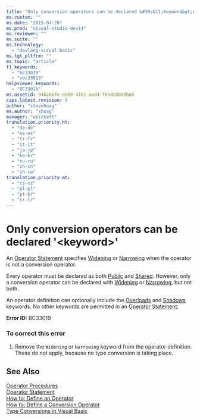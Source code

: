 ```yaml
---
title: "Only conversion operators can be declared &#39;&lt;keyword&gt;&#39;"
ms.custom: ""
ms.date: "2015-07-20"
ms.prod: "visual-studio-dev14"
ms.reviewer: ""
ms.suite: ""
ms.technology: 
  - "devlang-visual-basic"
ms.tgt_pltfrm: ""
ms.topic: "article"
f1_keywords: 
  - "bc33019"
  - "vbc33019"
helpviewer_keywords: 
  - "BC33019"
ms.assetid: 946266fe-a909-41b1-aad4-f85dc8050b88
caps.latest.revision: 9
author: "stevehoag"
ms.author: "shoag"
manager: "wpickett"
translation.priority.ht: 
  - "de-de"
  - "es-es"
  - "fr-fr"
  - "it-it"
  - "ja-jp"
  - "ko-kr"
  - "ru-ru"
  - "zh-cn"
  - "zh-tw"
translation.priority.mt: 
  - "cs-cz"
  - "pl-pl"
  - "pt-br"
  - "tr-tr"
---
```

# Only conversion operators can be declared &#39;&lt;keyword&gt;&#39;
An [Operator Statement](../../visual-basic\language-reference\statements/operator-statement.md) specifies [Widening](../../visual-basic\language-reference\modifiers/widening.md) or [Narrowing](../../visual-basic\language-reference\modifiers/narrowing.md) when the operator is not a conversion operator.  
  
 Every operator must be declared as both [Public](../../visual-basic\language-reference\modifiers/public.md) and [Shared](../../visual-basic\language-reference\modifiers/shared.md). However, only a conversion operator can be declared with [Widening](../../visual-basic\language-reference\modifiers/widening.md) or [Narrowing](../../visual-basic\language-reference\modifiers/narrowing.md), but not both.  
  
 An operator definition can optionally include the [Overloads](../../visual-basic\language-reference\modifiers/overloads.md) and [Shadows](../../visual-basic\language-reference\modifiers/shadows.md) keywords. No other keywords are permitted in an [Operator Statement](../../visual-basic\language-reference\statements/operator-statement.md).  
  
 **Error ID:** BC33019  
  
### To correct this error  
  
1.  Remove the `Widening` or `Narrowing` keyword from the operator definition. These do not apply, because no type conversion is taking place.  
  
## See Also  
 [Operator Procedures](../../visual-basic\language-reference\procedures/operator-procedures.md)   
 [Operator Statement](../../visual-basic\language-reference\statements/operator-statement.md)   
 [How to: Define an Operator](../../visual-basic\language-reference\procedures/how-to-define-an-operator.md)   
 [How to: Define a Conversion Operator](../../visual-basic\language-reference\procedures/how-to-define-a-conversion-operator.md)   
 [Type Conversions in Visual Basic](../../visual-basic\programming-guide\language-features\data-types/type-conversions.md)